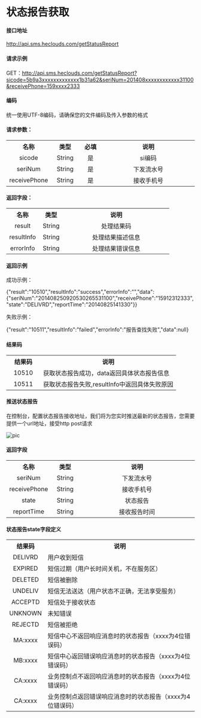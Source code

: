 # 状态报告获取

#### 接口地址

http://api.sms.heclouds.com/getStatusReport

#### 请求示例

GET：http://api.sms.heclouds.com/getStatusReport?sicode=5b9a3xxxxxxxxxxxxx1b31a62&seriNum=201408xxxxxxxxxxxx31100&receivePhone=159xxxx2333

#### 编码
统一使用UTF-8编码，请确保您的文件编码及传入参数的格式

#### 请求参数：
<table>
<tr><th width="20%">名称</th><th width="15%">类型<th width="12%">必填</th><th>说明</th></tr>
<tr><td><center>sicode</center></td><td><center>String</center></td><td><center>是</center></td><td><center>si编码</center></td></tr>
<tr><td><center>seriNum</center></td><td><center>String</center></td><td><center>是</center></td><td><center>下发流水号</center></td></tr>
<tr><td><center>receivePhone</center></td><td><center>String</center></td><td><center>是</center></td><td><center>接收手机号</center></td><tr>
</table>

#### 返回字段：
<table>
<tr><th width="20%">名称</th><th width="15%">类型</th><th>说明</th></tr>
<tr><td><center>result</center></td><td><center>String</center></td><td><center>处理结果码</center></td></tr>
<tr><td><center>resultInfo</center></td><td><center>String</center></td><td><center>处理结果描述信息</center></td></tr>
<tr><td><center>errorInfo</center></td><td><center>String</center></td><td><center>处理结果错误信息</center></td><tr>
</table>

#### 返回示例
成功示例：

{"result":"10510","resultInfo":"success","errorInfo":"","data":{"seriNum":"201408250920530265531100","receivePhone":"15912312333","state":"DELIVRD","reportTime":"20140825141330"}}

失败示例：

{"result":"10511","resultInfo":"failed","errorInfo":"报告查找失败","data":null}

#### 结果码
<table>
<tr><th width="20%">结果码</th><th width="80%">说明</th></tr>
<tr><td><center>10510</center></td><td>	获取状态报告成功，data返回具体状态报告信息</td></tr>
<tr><td><center>10511</center></td><td>	获取状态报告失败,resultInfo中返回具体失败原因</td></tr>
</table>

#### 推送状态报告
在控制台，配置状态报告接收地址，我们将为您实时推送最新的状态报告，您需要提供一个url地址，接受http post请求

![pic](/images/sms/12.png)

#### 返回字段
<table>
<tr><th width="20%">名称</th><th width="15%">类型<th>说明</th></tr>

<tr><td><center>seriNum</center></td><td><center>String</center></td><td><center>下发流水号</center></td></tr>

<tr><td><center>receivePhone</center></td><td><center>String</center></td><td><center>接收手机号</center></td><tr>
<tr><td><center>state</center></td><td><center>String</center></td><td><center>状态报告</center></td></tr>
<tr><td><center>reportTime</center></td><td><center>String</center></td><td><center>接收报告时间</center></td></tr>
</table>

#### 状态报告state字段定义

<table>
<tr><th width="20%">结果码</th><th>说明</th></tr>
<tr><td><center>DELIVRD</center></td><td>用户收到短信</td></tr>
<tr><td><center>EXPIRED</center></td><td>短信过期（用户长时间关机，不在服务区）</td></tr>
<tr><td><center>DELETED</center></td><td>短信被删除</td></tr>
<tr><td><center>UNDELIV</center></td><td>短信无法送达（用户状态不正确，无法享受服务）</td></tr>
<tr><td><center>ACCEPTD</center></td><td>短信处于接收状态</td></tr>
<tr><td><center>UNKNOWN</center></td><td>未知错误</td></tr>
<tr><td><center>REJECTD</center></td><td>短信被拒绝</td></tr>
<tr><td><center>MA:xxxx</center></td><td>短信中心不返回响应消息时的状态报告（xxxx为4位错误码）</td></tr>
<tr><td><center>MB:xxxx</center></td><td>短信中心返回错误响应消息时的状态报告（xxxx为4位错误码）</td></tr>
<tr><td><center>CA:xxxx</center></td><td>业务控制点不返回响应消息时的状态报告（xxxx为4位错误码）</td></tr>
<tr><td><center>CA:xxxx</center></td><td>业务控制点返回错误响应消息时的状态报告（xxxx为4位错误码）</td></tr>
</table>





